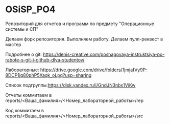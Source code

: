 # OSiSP_PO4
Репозиторий для отчетов и программ по предмету "Операционные системы и СП"

Делаем форк репозитория. Выполняем работу. Делаем пулл-реквест в мастер

Подробнее о git: https://denis-creative.com/poshagovaya-instruktsiya-po-rabote-s-git-i-github-dlya-studentov/

Лабораторные: https://drive.google.com/drive/folders/1jmjafVy9P-8DCP1jq80phP5Xaqk_oLpq?usp=sharing

Список подгруппы:https://disk.yandex.ru/i/GndJN3nbx1ViKw

Отчеты коммитаем в reports/<Ваша_фамилия>/<Номер_лабораторной_работы>/rep

Код коммитаем в reports/<Ваша_фамилия>/<Номер_лабораторной_работы>/src